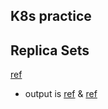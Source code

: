 K8s practice
-------------

## Replica Sets

[ref](/K8s/YAML/ReplicaSets/jenkins-alpine-rs.yaml)
* output is [ref](GitRepository/JOIPNotes/K8s/Images/Capture1.PNG) & [ref](GitRepository/JOIPNotes/K8s/Images/Capture2.PNG)



